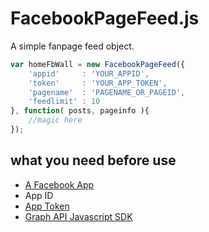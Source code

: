 # FacebookPageFeed.js

A simple fanpage feed object.

```javascript
var homeFbWall = new FacebookPageFeed({
	'appid'		: 'YOUR_APPID',
	'token'		: 'YOUR_APP_TOKEN',
	'pagename'	: 'PAGENAME_OR_PAGEID',
	'feedlimit'	: 10
}, function( posts, pageinfo ){
	//magic here
});
```
## what you need before use
* [A Facebook App](https://developers.facebook.com/apps/)
* App ID
* [App Token](https://developers.facebook.com/tools/accesstoken/)
* [Graph API Javascript SDK](https://developers.facebook.com/docs/javascript/quickstart)
